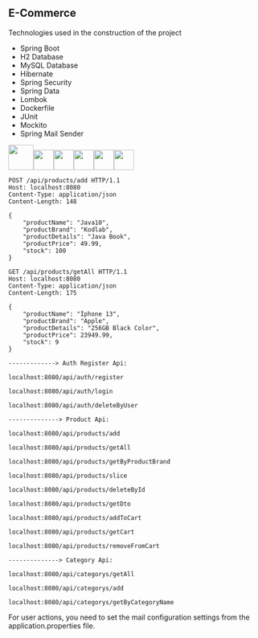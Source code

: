 ## E-Commerce
<p>Technologies used in the construction of the project</p>
<ul>
  <li>Spring Boot</li>
  <li>H2 Database</li>
  <li>MySQL Database</li>
  <li>Hibernate</li>
  <li>Spring Security</li>
  <li>Spring Data</li>
  <li>Lombok</li>
  <li>Dockerfile</li>
  <li>JUnit</li>
  <li>Mockito</li>
<li>Spring Mail Sender</li>
</ul>

<img src="https://icon-library.com/images/java-icon-png/java-icon-png-15.jpg" style="height: 50px"><img src="https://www.svgrepo.com/show/354380/spring-icon.svg" style="height: 40px"><img src="https://www.freepnglogos.com/uploads/logo-mysql-png/logo-mysql-mysql-logo-png-images-are-download-crazypng-21.png" style="height: 40px"><img src="https://design.jboss.org/hibernate/logo/final/hibernate_logo_whitebkg_stacked_256px.png" style="height: 40px"><img src="https://pbs.twimg.com/profile_images/1235983944463585281/AWCKLiJh_400x400.png" style="height: 40px"><img src="https://www.svgrepo.com/show/331370/docker.svg" style="height: 40px">
````
POST /api/products/add HTTP/1.1
Host: localhost:8080
Content-Type: application/json
Content-Length: 148

{
    "productName": "Java10",
    "productBrand": "Kodlab",
    "productDetails": "Java Book",
    "productPrice": 49.99,
    "stock": 100
}

````
````
GET /api/products/getAll HTTP/1.1
Host: localhost:8080
Content-Type: application/json
Content-Length: 175

{
    "productName": "İphone 13",
    "productBrand": "Apple",
    "productDetails": "256GB Black Color",
    "productPrice": 23949.99,
    "stock": 9
}
````


````
-------------> Auth Register Api:
````
````
localhost:8080/api/auth/register
````
````
localhost:8080/api/auth/login
````
````
localhost:8080/api/auth/deleteByUser
````
````
--------------> Product Api:
````
````
localhost:8080/api/products/add
````
````
localhost:8080/api/products/getAll
````
````
localhost:8080/api/products/getByProductBrand
````
````
localhost:8080/api/products/slice
````
````
localhost:8080/api/products/deleteById
````
````
localhost:8080/api/products/getDto
````
````
localhost:8080/api/products/addToCart
````
````
localhost:8080/api/products/getCart
````
````
localhost:8080/api/products/removeFromCart
````
````
--------------> Category Api:
````
````
localhost:8080/api/categorys/getAll
````
````
localhost:8080/api/categorys/add
````
````
localhost:8080/api/categorys/getByCategoryName
````

<p>
For user actions, you need to set the mail configuration settings from the application.properties file. 
</p>

